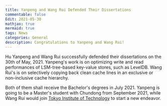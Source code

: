 ```yaml
---
title: Yanpeng and Wang Rui Defended Their Dissertations
commentable: false
Edit: 2021-05-30
mathjax: true
mermaid: true
tags: News
categories: General 
description: Congratulations to Yanpeng and Wang Rui!
---
```


<p>Hu Yanpeng and Wang Rui successfully defended their dissertations on the 30th of May, 2021. Yanpeng's work is on optimizing write and read performances of LSM-tree-based key-value stores, such as LevelDB. Wang Rui's is on selectively copying back clean cache lines in an exclusive or non-inclusive cache hierarchy.</p>

<p>Both of them shall receive the Bachelor's degrees in July 2021. Yanpeng is going to be a Master's student with Chundong from September 2021, while Wang Rui would join <a href="https://www.titech.ac.jp" target="_blank">Tokyo Institute of Technology</a> to start a new endeavor.</p>
